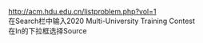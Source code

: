 http://acm.hdu.edu.cn/listproblem.php?vol=1  
在Search栏中输入2020 Multi-University Training Contest  
在In的下拉框选择Source

